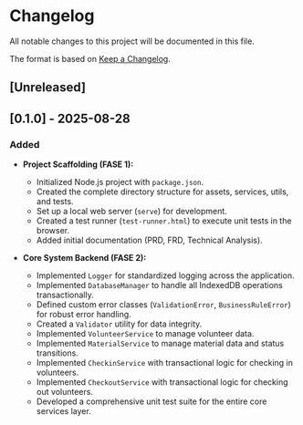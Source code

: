 # Changelog

All notable changes to this project will be documented in this file.

The format is based on [Keep a Changelog](https://keepachangelog.com/en/1.0.0/).

## [Unreleased]

## [0.1.0] - 2025-08-28

### Added
- **Project Scaffolding (FASE 1):**
  - Initialized Node.js project with `package.json`.
  - Created the complete directory structure for assets, services, utils, and tests.
  - Set up a local web server (`serve`) for development.
  - Created a test runner (`test-runner.html`) to execute unit tests in the browser.
  - Added initial documentation (PRD, FRD, Technical Analysis).

- **Core System Backend (FASE 2):**
  - Implemented `Logger` for standardized logging across the application.
  - Implemented `DatabaseManager` to handle all IndexedDB operations transactionally.
  - Defined custom error classes (`ValidationError`, `BusinessRuleError`) for robust error handling.
  - Created a `Validator` utility for data integrity.
  - Implemented `VolunteerService` to manage volunteer data.
  - Implemented `MaterialService` to manage material data and status transitions.
  - Implemented `CheckinService` with transactional logic for checking in volunteers.
  - Implemented `CheckoutService` with transactional logic for checking out volunteers.
  - Developed a comprehensive unit test suite for the entire core services layer.
